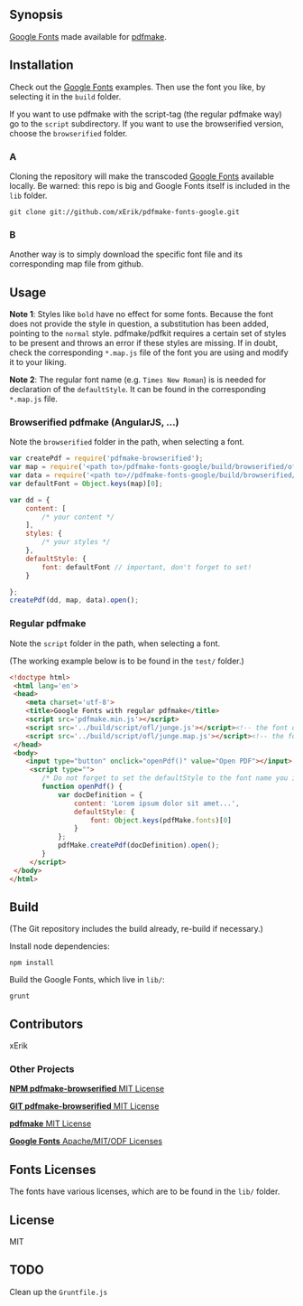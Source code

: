 
## Synopsis

[Google Fonts](https://www.google.com/fonts/) made available for [pdfmake](http://pdfmake.org/).

## Installation


Check out the [Google Fonts](https://www.google.com/fonts/) examples. Then use the font you like, by selecting it in the `build` folder.

If you want to use pdfmake with the script-tag (the regular pdfmake way) go to the `script` subdirectory. If you want to use the browserified version, choose the `browserified` folder.

### A

Cloning the repository will make the transcoded [Google Fonts](https://www.google.com/fonts/) available locally. Be warned: this repo is big and Google Fonts itself is included in the `lib` folder.

```console
git clone git://github.com/xErik/pdfmake-fonts-google.git
```

### B

Another way is to simply download the specific font file and its corresponding map file from github.

## Usage

**Note 1**: Styles like `bold` have no effect for some fonts. Because the font does not provide the style in question, a substitution has been added, pointing to the `normal` style. pdfmake/pdfkit requires a certain set of styles to be present and throws an error if these styles are missing. If in doubt, check the corresponding `*.map.js` file of the font you are using and modify it to your liking.

**Note 2**: The regular font name (e.g. `Times New Roman`) is is needed for declaration of the `defaultStyle`. It can be found in the corresponding `*.map.js` file.

### Browserified pdfmake (AngularJS, ...)

Note the `browserified` folder in the path, when selecting a font.

```javascript
var createPdf = require('pdfmake-browserified');
var map = require('<path to>/pdfmake-fonts-google/build/browserified/ofl/junge.map.js'); // font style mapping
var data = require('<path to>//pdfmake-fonts-google/build/browserified/ofl/junge.js'); // font data
var defaultFont = Object.keys(map)[0];

var dd = {
	content: [
		/* your content */
	],
	styles: {
		/* your styles */
	},
	defaultStyle: {
		font: defaultFont // important, don't forget to set!
	}

};
createPdf(dd, map, data).open();
```

### Regular pdfmake
Note the `script` folder in the path, when selecting a font.

(The working example below is to be found in the `test/` folder.)

```html
<!doctype html>
 <html lang='en'>
 <head>
 	<meta charset='utf-8'>
 	<title>Google Fonts with regular pdfmake</title>
 	<script src='pdfmake.min.js'></script>
 	<script src='../build/script/ofl/junge.js'></script><!-- the font data -->
 	<script src='../build/script/ofl/junge.map.js'></script><!-- the font-style mapping -->
 </head>
 <body>
    <input type="button" onclick="openPdf()" value="Open PDF"></input>
     <script type="">
        /* Do not forget to set the defaultStyle to the font name you included above */
        function openPdf() {
            var docDefinition = {
                content: 'Lorem ipsum dolor sit amet...',
                defaultStyle: {
            		font: Object.keys(pdfMake.fonts)[0]
            	}
            };
            pdfMake.createPdf(docDefinition).open();
        }
     </script>
 </body>
</html>

```

## Build

(The Git repository includes the build already, re-build if necessary.)

Install node dependencies:

```
npm install
```

Build the Google Fonts, which live in `lib/`:
```console
grunt
```

## Contributors

xErik

### Other Projects

[**NPM pdfmake-browserified** MIT License](https://www.npmjs.com/package/pdfmake-browserified)

[**GIT pdfmake-browserified** MIT License](https://github.com/xErik/pdfmake-browserified)

[**pdfmake** MIT License](http://pdfmake.org/)

[**Google Fonts** Apache/MIT/ODF Licenses](https://www.google.com/fonts/)

## Fonts Licenses

The fonts have various licenses, which are to be found in the `lib/` folder.


## License

MIT

## TODO

Clean up the `Gruntfile.js`
